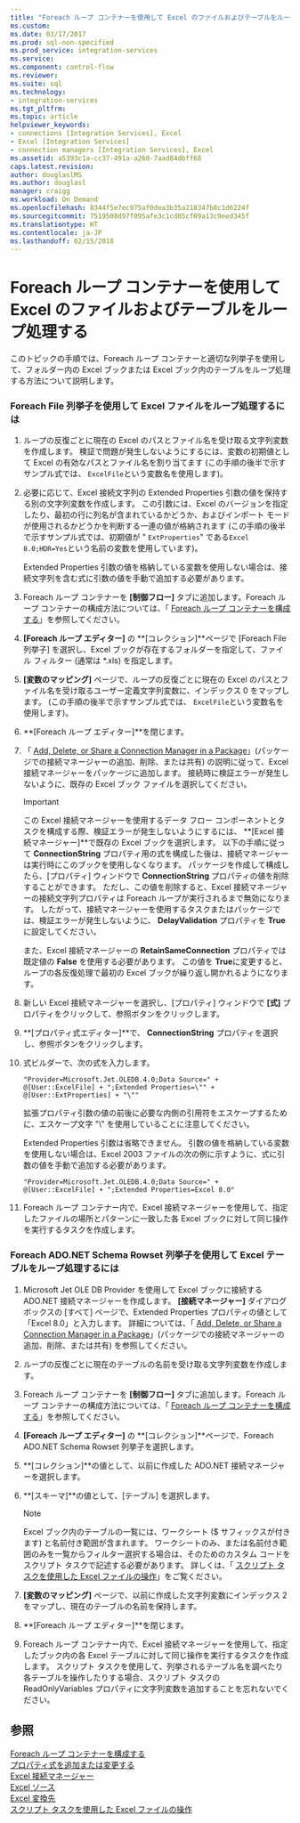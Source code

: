 ```yaml
---
title: "Foreach ループ コンテナーを使用して Excel のファイルおよびテーブルをループ処理する | Microsoft Docs"
ms.custom: 
ms.date: 03/17/2017
ms.prod: sql-non-specified
ms.prod_service: integration-services
ms.service: 
ms.component: control-flow
ms.reviewer: 
ms.suite: sql
ms.technology:
- integration-services
ms.tgt_pltfrm: 
ms.topic: article
helpviewer_keywords:
- connections [Integration Services], Excel
- Excel [Integration Services]
- connection managers [Integration Services], Excel
ms.assetid: a5393c1a-cc37-491a-a260-7aad84dbff68
caps.latest.revision: 
author: douglaslMS
ms.author: douglasl
manager: craigg
ms.workload: On Demand
ms.openlocfilehash: 8344f5e7ec975af0dea3b35a218347b8c1d6224f
ms.sourcegitcommit: 7519508d97f095afe3c1cd85cf09a13c9eed345f
ms.translationtype: HT
ms.contentlocale: ja-JP
ms.lasthandoff: 02/15/2018
---
```

# <a name="loop-through-excel-files-and-tables-by-using-a-foreach-loop-container"></a>Foreach ループ コンテナーを使用して Excel のファイルおよびテーブルをループ処理する
  このトピックの手順では、Foreach ループ コンテナーと適切な列挙子を使用して、フォルダー内の Excel ブックまたは Excel ブック内のテーブルをループ処理する方法について説明します。  
  
### <a name="to-loop-through-excel-files-by-using-the-foreach-file-enumerator"></a>Foreach File 列挙子を使用して Excel ファイルをループ処理するには  
  
1.  ループの反復ごとに現在の Excel のパスとファイル名を受け取る文字列変数を作成します。 検証で問題が発生しないようにするには、変数の初期値として Excel の有効なパスとファイル名を割り当てます (この手順の後半で示すサンプル式では、 `ExcelFile`という変数名を使用します)。  
  
2.  必要に応じて、Excel 接続文字列の Extended Properties 引数の値を保持する別の文字列変数を作成します。 この引数には、Excel のバージョンを指定したり、最初の行に列名が含まれているかどうか、およびインポート モードが使用されるかどうかを判断する一連の値が格納されます (この手順の後半で示すサンプル式では、初期値が " `ExtProperties`" である`Excel 8.0;HDR=Yes`という名前の変数を使用しています)。  
  
     Extended Properties 引数の値を格納している変数を使用しない場合は、接続文字列を含む式に引数の値を手動で追加する必要があります。  
  
3.  Foreach ループ コンテナーを **[制御フロー]** タブに追加します。Foreach ループ コンテナーの構成方法については、「 [Foreach ループ コンテナーを構成する](http://msdn.microsoft.com/library/519c6f96-5e1f-47d2-b96a-d49946948c25)」を参照してください。  
  
4.  **[Foreach ループ エディター]** の **[コレクション]**ページで [Foreach File 列挙子] を選択し、Excel ブックが存在するフォルダーを指定して、ファイル フィルター (通常は *.xls) を指定します。  
  
5.  **[変数のマッピング]** ページで、ループの反復ごとに現在の Excel のパスとファイル名を受け取るユーザー定義文字列変数に、インデックス 0 をマップします。 (この手順の後半で示すサンプル式では、 `ExcelFile`という変数名を使用します)。  
  
6.  **[Foreach ループ エディター]**を閉じます。  
  
7.  「 [Add, Delete, or Share a Connection Manager in a Package](http://msdn.microsoft.com/library/6f2ba4ea-10be-4c40-9e80-7efcf6ee9655)」(パッケージでの接続マネージャーの追加、削除、または共有) の説明に従って、Excel 接続マネージャーをパッケージに追加します。 接続時に検証エラーが発生しないように、既存の Excel ブック ファイルを選択してください。  
  
    > [!IMPORTANT]  
    >  この Excel 接続マネージャーを使用するデータ フロー コンポーネントとタスクを構成する際、検証エラーが発生しないようにするには、 **[Excel 接続マネージャー]**で既存の Excel ブックを選択します。 以下の手順に従って **ConnectionString** プロパティ用の式を構成した後は、接続マネージャーは実行時にこのブックを使用しなくなります。 パッケージを作成して構成したら、[プロパティ] ウィンドウで **ConnectionString** プロパティの値を削除することができます。 ただし、この値を削除すると、Excel 接続マネージャーの接続文字列プロパティは Foreach ループが実行されるまで無効になります。 したがって、接続マネージャーを使用するタスクまたはパッケージでは、検証エラーが発生しないように、 **DelayValidation** プロパティを **True** に設定してください。  
    >   
    >  また、Excel 接続マネージャーの **RetainSameConnection** プロパティでは既定値の **False** を使用する必要があります。 この値を **True**に変更すると、ループの各反復処理で最初の Excel ブックが繰り返し開かれるようになります。  
  
8.  新しい Excel 接続マネージャーを選択し、[プロパティ] ウィンドウで **[式]** プロパティをクリックして、参照ボタンをクリックします。  
  
9. **[プロパティ式エディター]**で、 **ConnectionString** プロパティを選択し、参照ボタンをクリックします。  
  
10. 式ビルダーで、次の式を入力します。  
  
    ```  
    "Provider=Microsoft.Jet.OLEDB.4.0;Data Source=" +  @[User::ExcelFile] + ";Extended Properties=\"" + @[User::ExtProperties] + "\""  
    ```  
  
     拡張プロパティ引数の値の前後に必要な内側の引用符をエスケープするために、エスケープ文字 "\\" を使用していることに注意してください。  
  
     Extended Properties 引数は省略できません。 引数の値を格納している変数を使用しない場合は、Excel 2003 ファイルの次の例に示すように、式に引数の値を手動で追加する必要があります。  
  
    ```  
    "Provider=Microsoft.Jet.OLEDB.4.0;Data Source=" +  @[User::ExcelFile] + ";Extended Properties=Excel 8.0"  
    ```  
  
11. Foreach ループ コンテナー内で、Excel 接続マネージャーを使用して、指定したファイルの場所とパターンに一致した各 Excel ブックに対して同じ操作を実行するタスクを作成します。  
  
### <a name="to-loop-through-excel-tables-by-using-the-foreach-adonet-schema-rowset-enumerator"></a>Foreach ADO.NET Schema Rowset 列挙子を使用して Excel テーブルをループ処理するには  
  
1.  Microsoft Jet OLE DB Provider を使用して Excel ブックに接続する ADO.NET 接続マネージャーを作成します。 **[接続マネージャー]** ダイアログ ボックスの [すべて] ページで、Extended Properties プロパティの値として「Excel 8.0」と入力します。 詳細については、「 [Add, Delete, or Share a Connection Manager in a Package](http://msdn.microsoft.com/library/6f2ba4ea-10be-4c40-9e80-7efcf6ee9655)」(パッケージでの接続マネージャーの追加、削除、または共有) を参照してください。  
  
2.  ループの反復ごとに現在のテーブルの名前を受け取る文字列変数を作成します。  
  
3.  Foreach ループ コンテナーを **[制御フロー]** タブに追加します。Foreach ループ コンテナーの構成方法については、「 [Foreach ループ コンテナーを構成する](http://msdn.microsoft.com/library/519c6f96-5e1f-47d2-b96a-d49946948c25)」を参照してください。  
  
4.  **[Foreach ループ エディター]** の **[コレクション]**ページで、Foreach ADO.NET Schema Rowset 列挙子を選択します。  
  
5.  **[コレクション]**の値として、以前に作成した ADO.NET 接続マネージャーを選択します。  
  
6.  **[スキーマ]**の値として、[テーブル] を選択します。  
  
    > [!NOTE]  
    >  Excel ブック内のテーブルの一覧には、ワークシート ($ サフィックスが付きます) と名前付き範囲が含まれます。 ワークシートのみ、または名前付き範囲のみを一覧からフィルター選択する場合は、そのためのカスタム コードをスクリプト タスクで記述する必要があります。 詳しくは、「 [スクリプト タスクを使用した Excel ファイルの操作](../../integration-services/extending-packages-scripting-task-examples/working-with-excel-files-with-the-script-task.md)」をご覧ください。  
  
7.  **[変数のマッピング]** ページで、以前に作成した文字列変数にインデックス 2 をマップし、現在のテーブルの名前を保持します。  
  
8.  **[Foreach ループ エディター]**を閉じます。  
  
9. Foreach ループ コンテナー内で、Excel 接続マネージャーを使用して、指定したブック内の各 Excel テーブルに対して同じ操作を実行するタスクを作成します。 スクリプト タスクを使用して、列挙されるテーブル名を調べたり各テーブルを操作したりする場合、スクリプト タスクの ReadOnlyVariables プロパティに文字列変数を追加することを忘れないでください。  
  
## <a name="see-also"></a>参照  
 [Foreach ループ コンテナーを構成する](http://msdn.microsoft.com/library/519c6f96-5e1f-47d2-b96a-d49946948c25)   
 [プロパティ式を追加または変更する](../../integration-services/expressions/add-or-change-a-property-expression.md)   
 [Excel 接続マネージャー](../../integration-services/connection-manager/excel-connection-manager.md)   
 [Excel ソース](../../integration-services/data-flow/excel-source.md)   
 [Excel 変換先](../../integration-services/data-flow/excel-destination.md)   
 [スクリプト タスクを使用した Excel ファイルの操作](../../integration-services/extending-packages-scripting-task-examples/working-with-excel-files-with-the-script-task.md)  
  
  
